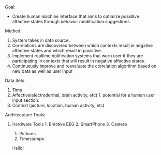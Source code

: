 Goal:
* Create human machine interface that aims to optimize possitive affective states through behavior modification suggestions.

Method:
  1. System takes in data source.
  2. Correlations are discovered between which contexts result in negative affective states and which result in possitive.
  3. Implement realtime notification systems that warn user if they are participating in contexts that will result in negative affective states.
  4. Continuously improve and reevaluate the correlation algorithm based on new data as well as user input

Data Sets:
  1. Time
  2. Affective(electrodermal, brain activity, etc)
    1. potential for a human user input section.
  3. Context (picture, location, human activity, etc)

 Architecuture Tools:
   1. Hardware Tools
     1. Emotive EEG
     2. SmartPhone
     3. Camera
       1. Pictures
       2. Timestamps
	   
	   Hello!
